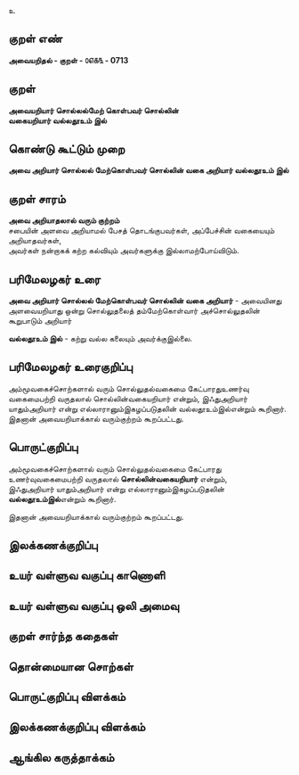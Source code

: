 உ

## குறள் எண் 

**அவையறிதல் - குறள் - ௦௭௧௩ - 0713**  

## குறள் 

**அவையறியார் சொல்லல்மேற் கொள்பவர் சொல்லின்  
வகையறியார் வல்லதூஉம் இல்**  

## கொண்டு கூட்டும் முறை

**அவை அறியார் சொல்லல் மேற்கொள்பவர் சொல்லின் வகை அறியார் வல்லதூஉம் இல்**  

## குறள் சாரம் 

**அவை அறியாதலால் வரும் குற்றம்**  
சபையின் அளவை அறியாமல் பேசத் தொடங்குபவர்கள், அப்பேச்சின் வகையையும் அறியாதவர்கள்,    
அவர்கள் நன்றாகக் கற்ற கல்வியும் அவர்களுக்கு இல்லாமற்போய்விடும்.  

## பரிமேலழகர் உரை

**அவை அறியார் சொல்லல் மேற்கொள்பவர் சொல்லின் வகை அறியார்** - அவையினது அளவையறியாது ஒன்று சொல்லுதலைத் தம்மேற்கொள்வார் அச்சொல்லுதலின் கூறுபாடும் அறியார்  

**வல்லதூஉம் இல்** - கற்று வல்ல கலையும் அவர்க்குஇல்லை. 

## பரிமேலழகர் உரைகுறிப்பு   

அம்மூவகைச்சொற்களால் வரும் சொல்லுதல்வகைமை கேட்பாரதுஉணர்வு வகைமைபற்றி வருதலால் சொல்லின்வகையறியார் என்றும், இஃதுஅறியார் யாதும்அறியார் என்று எல்லாரானும்இகழப்படுதலின் வல்லதூஉம்இல்என்றும் கூறினார்.  
இதனான் அவையறியாக்கால் வரும்குற்றம் கூறப்பட்டது.    

## பொருட்குறிப்பு 

அம்மூவகைச்சொற்களால் வரும் சொல்லுதல்வகைமை கேட்பாரது உணர்வுவகைமைபற்றி வருதலால் **சொல்லின்வகையறியார்** என்றும்,  
இஃதுஅறியார் யாதும்அறியார் என்று எல்லாரானும்இகழப்படுதலின் **வல்லதூஉம்இல்**என்றும் கூறினார்.   

இதனான் அவையறியாக்கால் வரும்குற்றம் கூறப்பட்டது.    

## இலக்கணக்குறிப்பு  


## உயர் வள்ளுவ வகுப்பு காணொளி


## உயர் வள்ளுவ வகுப்பு ஒலி அமைவு 

 
## குறள் சார்ந்த கதைகள் 


## தொன்மையான சொற்கள்


## பொருட்குறிப்பு விளக்கம்


## இலக்கணக்குறிப்பு விளக்கம்


## ஆங்கில கருத்தாக்கம் 


